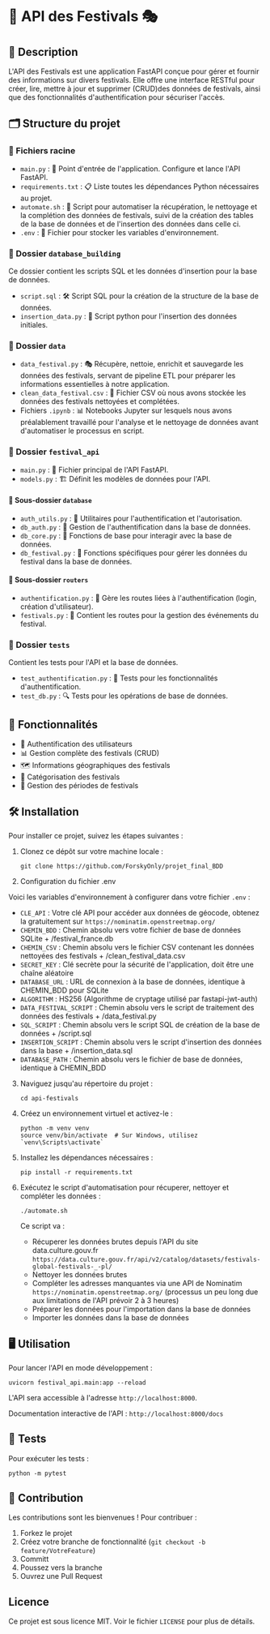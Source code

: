 # 🎉 API des Festivals 🎭

## 📖 Description

L'API des Festivals est une application FastAPI conçue pour gérer et fournir des informations sur divers festivals. Elle offre une interface RESTful pour créer, lire, mettre à jour et supprimer (CRUD)des données de festivals, ainsi que des fonctionnalités d'authentification pour sécuriser l'accès.

## 🗂️ Structure du projet


### 📁 Fichiers racine

- `main.py` : 🚀 Point d'entrée de l'application. Configure et lance l'API FastAPI.
- `requirements.txt` : 📋 Liste toutes les dépendances Python nécessaires au projet.
- `automate.sh` : 🚀 Script pour automatiser la récupération, le nettoyage et la complétion des données de festivals, suivi de la création des tables de la base de données et de l'insertion des données dans celle ci.
- `.env` : 🔑 Fichier pour stocker les variables d'environnement.


### 📁 Dossier `database_building`

Ce dossier contient les scripts SQL et les données d'insertion pour la base de données.

- `script.sql` : 🛠️ Script SQL pour la création de la structure de la base de données.
- `insertion_data.py` : 💾 Script python pour l'insertion des données initiales.

### 📁 Dossier `data`

- `data_festival.py` : 🎭 Récupère, nettoie, enrichit et sauvegarde les données des festivals, servant de pipeline ETL pour préparer les informations essentielles à notre application.
- `clean_data_festival.csv` : 🧹 Fichier CSV où nous avons stockée les données des festivals nettoyées et complétées.
- Fichiers `.ipynb` : 📊 Notebooks Jupyter sur lesquels nous avons préalablement travaillé pour l'analyse et le nettoyage de données avant d'automatiser le processus en script.

### 📁 Dossier `festival_api`

- `main.py` : 🌟 Fichier principal de l'API FastAPI.
- `models.py` : 🏗️ Définit les modèles de données pour l'API.

#### 📁 Sous-dossier `database`

- `auth_utils.py` : 🔐 Utilitaires pour l'authentification et l'autorisation.
- `db_auth.py` : 🔑 Gestion de l'authentification dans la base de données.
- `db_core.py` : 🧰 Fonctions de base pour interagir avec la base de données.
- `db_festival.py` : 🎪 Fonctions spécifiques pour gérer les données du festival dans la base de données.

#### 📁 Sous-dossier `routers`

- `authentification.py` : 🚪 Gère les routes liées à l'authentification (login, création d'utilisateur).
- `festivals.py` : 🎉 Contient les routes pour la gestion des événements du festival.

### 📁 Dossier `tests`

Contient les tests pour l'API et la base de données.

- `test_authentification.py` : 🧪 Tests pour les fonctionnalités d'authentification.
- `test_db.py` : 🔍 Tests pour les opérations de base de données.

## 🚀 Fonctionnalités

- 🔐 Authentification des utilisateurs
- 📊 Gestion complète des festivals (CRUD)
- 🗺️ Informations géographiques des festivals
- 🎨 Catégorisation des festivals
- 📅 Gestion des périodes de festivals


## 🛠️ Installation

Pour installer ce projet, suivez les étapes suivantes :

1. Clonez ce dépôt sur votre machine locale :
   ```
   git clone https://github.com/ForskyOnly/projet_final_BDD
   ```

2. Configuration du fichier .env

Voici les variables d'environnement à configurer dans votre fichier `.env` :

- `CLE_API` : Votre clé API pour accéder aux données de géocode, obtenez la gratuitement sur `https://nominatim.openstreetmap.org/`
- `CHEMIN_BDD` : Chemin absolu vers votre fichier de base de données SQLite + /festival_france.db
- `CHEMIN_CSV` : Chemin absolu vers le fichier CSV contenant les données nettoyées des festivals + /clean_festival_data.csv
- `SECRET_KEY` : Clé secrète pour la sécurité de l'application, doit être une chaîne aléatoire
- `DATABASE_URL` : URL de connexion à la base de données, identique à CHEMIN_BDD pour SQLite
- `ALGORITHM` : HS256 (Algorithme de cryptage utilisé par fastapi-jwt-auth)
- `DATA_FESTIVAL_SCRIPT` : Chemin absolu vers le script de traitement des données des festivals + /data_festival.py
- `SQL_SCRIPT` : Chemin absolu vers le script SQL de création de la base de données + /script.sql
- `INSERTION_SCRIPT` : Chemin absolu vers le script d'insertion des données dans la base + /insertion_data.sql
- `DATABASE_PATH` : Chemin absolu vers le fichier de base de données, identique à CHEMIN_BDD


3. Naviguez jusqu'au répertoire du projet :
   ```
   cd api-festivals
   ```

4. Créez un environnement virtuel et activez-le :
   ```
   python -m venv venv
   source venv/bin/activate  # Sur Windows, utilisez `venv\Scripts\activate`
   ```

5. Installez les dépendances nécessaires :
   ```
   pip install -r requirements.txt
   ```

6. Exécutez le script d'automatisation pour récuperer, nettoyer et compléter les données :

   ```
   ./automate.sh
   ```
   Ce script va :
   - Récuperer les données brutes depuis l'API du site data.culture.gouv.fr `https://data.culture.gouv.fr/api/v2/catalog/datasets/festivals-global-festivals-_-pl/`
   - Nettoyer les données brutes
   - Compléter les adresses manquantes via une API de Nominatim `https://nominatim.openstreetmap.org/` (processus un peu long due aux limitations de l'API prévoir 2 à 3 heures)
   - Préparer les données pour l'importation dans la base de données
   - Importer les données dans la base de données

## 🖥️ Utilisation

Pour lancer l'API en mode développement :

```
uvicorn festival_api.main:app --reload
```

L'API sera accessible à l'adresse `http://localhost:8000`.

Documentation interactive de l'API : `http://localhost:8000/docs`

## 🧪 Tests

Pour exécuter les tests :

```
python -m pytest
```

## 🤝 Contribution

Les contributions sont les bienvenues ! Pour contribuer :

1. Forkez le projet
2. Créez votre branche de fonctionnalité (`git checkout -b feature/VotreFeature`)
3. Committ
4. Poussez vers la branche 
5. Ouvrez une Pull Request

## Licence

Ce projet est sous licence MIT. Voir le fichier `LICENSE` pour plus de détails.
